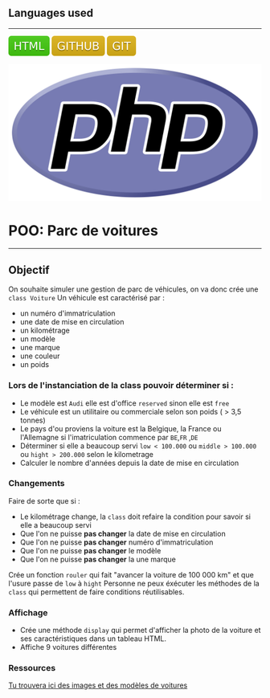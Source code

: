 ## Languages used
***

![](public/img/html.svg "HTML")
![](public/img/github.svg "GitHub")
![](public/img/git.svg "Git")



![](public/img/php.svg "PHP")

# POO: Parc de voitures
***

## Objectif

On souhaite simuler une gestion de parc de véhicules, on va donc crée une `class Voiture`
Un véhicule est caractérisé par :

- un numéro d'immatriculation
- une date de mise en circulation
- un kilométrage
- un modèle
- une marque
- une couleur
- un poids

### Lors de l'instanciation de la class pouvoir déterminer si :

- Le modèle est `Audi` elle est d'office `reserved` sinon elle est `free`
- Le véhicule est un utilitaire ou commerciale selon son poids ( > 3,5 tonnes)
- Le pays d'ou proviens la voiture est la Belgique, la France ou l'Allemagne si l'imatriculation commence par `BE`,`FR` ,`DE`
- Déterminer si elle a beaucoup servi `low < 100.000` ou `middle > 100.000` ou `hight > 200.000` selon le kilometrage
- Calculer le nombre d'années depuis la date de mise en circulation

### Changements

Faire de sorte que si :

- Le kilométrage change, la `class` doit refaire la condition pour savoir si elle a beaucoup servi
- Que l'on ne puisse **pas changer** la date de mise en circulation
- Que l'on ne puisse **pas changer** numéro d'immatriculation
- Que l'on ne puisse **pas changer** le modèle
- Que l'on ne puisse **pas changer** la une marque

Crée un fonction `rouler` qui fait "avancer la voiture de 100 000 km" et que l'usure passe de `low` à `hight`
Personne ne peux éxécuter les méthodes de la `class` qui permettent de faire conditions réutilisables.

### Affichage

- Crée une méthode `display` qui permet d'afficher la photo de la voiture et ses caractéristiques dans un tableau HTML.
- Affiche 9 voitures différentes

### Ressources

[Tu trouvera ici des images et des modèles de voitures](http://www.cars-data.com/)



